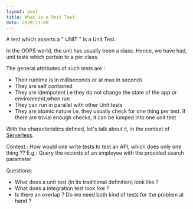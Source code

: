 ```yaml
---
layout: post
title: What is a Unit Test
date: 2020-11-08
---
```


A test which asserts a " UNIT " is a Unit Test.

In the OOPS world, the unit has usually been a class. Hence, we have had, unit tests which pertain to a per class.

The general attributes of such tests are :

- Their runtime is in milliseconds or at max in seconds
- They are self contained
- They are idempotent i.e they do not change the state of the app or environment,when run
- They can run in parallel with other Unit tests
- They are atomic nature i.e. they usually check for one thing per test. If there are trivial enough checks, it can be lumped into one unit test

With the characteristics defined, let's talk about it, in the context of 
[Serverless](https://en.wikipedia.org/wiki/Serverless_computing).

Context : How would one write tests to test an API, which does only one thing ?? E.g.: Query the records of an employee with the provided search parameter

Questions:
 - What does a unit test (in its traditional definition) look like ?
 - What does a integration test look like ?
 - Is there an overlap ? Do we need both kind of tests for the problem at hand ?